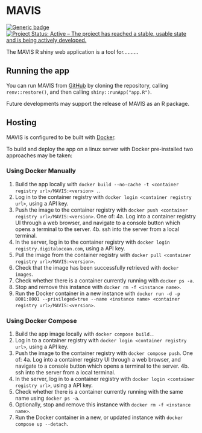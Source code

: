 
<!-- README.md is generated from README.Rmd. Please edit that file -->

# MAVIS

<!-- badges: start -->

[![Generic
badge](https://img.shields.io/badge/Version-0.95-green.svg)]()
[![Project Status: Active – The project has reached a stable, usable
state and is being actively
developed.](https://www.repostatus.org/badges/latest/active.svg)](https://www.repostatus.org/#active)
<!-- badges: end -->

The MAVIS R shiny web application is a tool for……….

## Running the app

You can run MAVIS from [GitHub](https://github.com/ZekeMarshall/MAVIS)
by cloning the repository, calling `renv::restore()`, and then calling
`shiny::runApp("app.R")`.

Future developments may support the release of MAVIS as an R package.

## Hosting

MAVIS is configured to be built with [Docker](https://www.docker.com/).

To build and deploy the app on a linux server with Docker pre-installed
two approaches may be taken:

### Using Docker Manually

1.  Build the app locally with
    `docker build --no-cache -t <container registry url>/MAVIS:<version> .`.
2.  Log in to the container registry with
    `docker login <container registry url>`, using a API key.
3.  Push the image to the container registry with
    `docker push <container registry url>/MAVIS:<version>`. One of: 4a.
    Log into a container registry UI through a web browser, and navigate
    to a console button which opens a terminal to the server. 4b. ssh
    into the server from a local terminal.
4.  In the server, log in to the container registry with
    `docker login registry.digitalocean.com`, using a API key.
5.  Pull the image from the container registry with
    `docker pull <container registry url>/MAVIS:<version>`.
6.  Check that the image has been successfully retrieved with
    `docker images`.
7.  Check whether there is a container currently running with
    `docker ps -a`.
8.  Stop and remove this instance with `docker rm -f <instance name>`.
9.  Run the Docker container in a new instance with
    `docker run -d -p 8001:8001 --privileged=true --name <instance name> <container registry url>/MAVIS:<version>`.

### Using Docker Compose

1.  Build the app image locally with `docker compose build.`.
2.  Log in to a container registry with
    `docker login <container registry url>`, using a API key.
3.  Push the image to the container registry with `docker compose push`.
    One of: 4a. Log into a container registry UI through a web browser,
    and navigate to a console button which opens a terminal to the
    server. 4b. ssh into the server from a local terminal.
4.  In the server, log in to a container registry with
    `docker login <container registry url>`, using a API key.
5.  Check whether there is a container currently running with the same
    name using `docker ps -a`.
6.  Optionally, stop and remove this instance with
    `docker rm -f <instance name>`.
7.  Run the Docker container in a new, or updated instance with
    `docker compose up --detach`.
